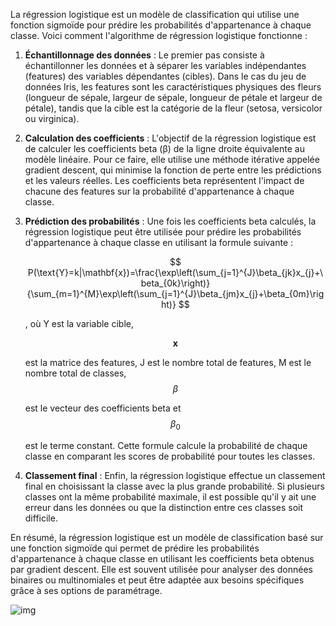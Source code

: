 

La régression logistique est un modèle de classification qui utilise une fonction sigmoïde pour prédire les probabilités d'appartenance à chaque classe. Voici comment l'algorithme de régression logistique fonctionne :

1. **Échantillonnage des données** : Le premier pas consiste à échantillonner les données et à séparer les variables indépendantes (features) des variables dépendantes (cibles). Dans le cas du jeu de données Iris, les features sont les caractéristiques physiques des fleurs (longueur de sépale, largeur de sépale, longueur de pétale et largeur de pétale), tandis que la cible est la catégorie de la fleur (setosa, versicolor ou virginica).
2. **Calculation des coefficients** : L'objectif de la régression logistique est de calculer les coefficients beta (β) de la ligne droite équivalente au modèle linéaire. Pour ce faire, elle utilise une méthode itérative appelée gradient descent, qui minimise la fonction de perte entre les prédictions et les valeurs réelles. Les coefficients beta représentent l'impact de chacune des features sur la probabilité d'appartenance à chaque classe.
3. **Prédiction des probabilités** : Une fois les coefficients beta calculés, la régression logistique peut être utilisée pour prédire les probabilités d'appartenance à chaque classe en utilisant la formule suivante : 

   $$
   P(\text{Y}=k|\mathbf{x})=\frac{\exp\left(\sum_{j=1}^{J}\beta_{jk}x_{j}+\beta_{0k}\right)}{\sum_{m=1}^{M}\exp\left(\sum_{j=1}^{J}\beta_{jm}x_{j}+\beta_{0m}\right)}
   $$

   , où Y est la variable cible, 

   $$
   \mathbf{x}
   $$

    est la matrice des features, J est le nombre total de features, M est le nombre total de classes, 
   $$
   \beta
   $$

    est le vecteur des coefficients beta et 
   $$
   \beta_{0}
   $$

    est le terme constant. Cette formule calcule la probabilité de chaque classe en comparant les scores de probabilité pour toutes les classes.
4. **Classement final** : Enfin, la régression logistique effectue un classement final en choisissant la classe avec la plus grande probabilité. Si plusieurs classes ont la même probabilité maximale, il est possible qu'il y ait une erreur dans les données ou que la distinction entre ces classes soit difficile.

En résumé, la régression logistique est un modèle de classification basé sur une fonction sigmoïde qui permet de prédire les probabilités d'appartenance à chaque classe en utilisant les coefficients beta obtenus par gradient descent. Elle est souvent utilisée pour analyser des données binaires ou multinomiales et peut être adaptée aux besoins spécifiques grâce à ses options de paramétrage.



![img](https://i.pinimg.com/originals/76/6e/99/766e99697e5fb929ae56f3380ecfaf72.jpg)
